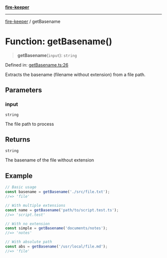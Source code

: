 [**fire-keeper**](../README.md)

***

[fire-keeper](../README.md) / getBasename

# Function: getBasename()

> **getBasename**(`input`): `string`

Defined in: [getBasename.ts:26](https://github.com/phonowell/fire-keeper/blob/master/src/getBasename.ts#L26)

Extracts the basename (filename without extension) from a file path.

## Parameters

### input

`string`

The file path to process

## Returns

`string`

The basename of the file without extension

## Example

```typescript
// Basic usage
const basename = getBasename('./src/file.txt');
//=> 'file'

// With multiple extensions
const name = getBasename('path/to/script.test.ts');
//=> 'script.test'

// With no extension
const simple = getBasename('documents/notes');
//=> 'notes'

// With absolute path
const abs = getBasename('/usr/local/file.md');
//=> 'file'
```
